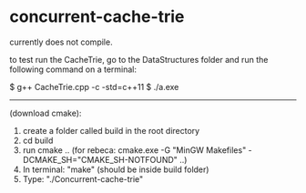# concurrent-cache-trie 

currently does not compile.

to test run the CacheTrie, go to the DataStructures folder and run the following command on a terminal:

$ g++ CacheTrie.cpp -c -std=c++11
$ ./a.exe


----------
(download cmake):
1. create a folder called build in the root directory
2. cd build
3. run cmake .. (for rebeca: cmake.exe -G "MinGW Makefiles" -DCMAKE_SH="CMAKE_SH-NOTFOUND" ..)
4. In terminal: "make" (should be inside build folder)
5. Type: "./Concurrent-cache-trie"



